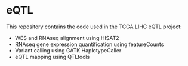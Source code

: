 # eQTL

This repository contains the code used in the TCGA LIHC eQTL project:

- WES and RNAseq alignment using HISAT2
- RNAseq gene expression quantification using featureCounts
- Variant calling using GATK HaplotypeCaller
- eQTL mapping using QTLtools
